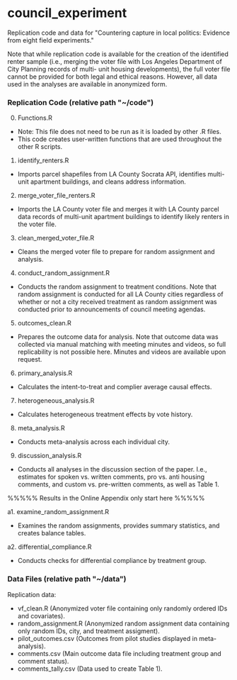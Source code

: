 # council_experiment

Replication code and data for "Countering capture in local politics: Evidence from eight field experiments."

Note that while replication code is available for the creation of the identified renter sample (i.e., merging the voter file with Los Angeles Department of City Planning records of multi- unit housing developments), the full voter file cannot be provided for both legal and ethical reasons. However, all data used in the analyses are available in anonymized form.

### Replication Code (relative path "~/code")

0. Functions.R
- Note: This file does not need to be run as it is loaded by other .R files. 
- This code creates user-written functions that are used throughout the other R scripts. 

1. identify_renters.R
- Imports parcel shapefiles from LA County Socrata API, identifies multi-unit apartment buildings, and cleans address information. 

2. merge_voter_file_renters.R
- Imports the LA County voter file and merges it with LA County parcel data records of multi-unit apartment buildings to identify likely renters in the voter file. 

3. clean_merged_voter_file.R
- Cleans the merged voter file to prepare for random assignment and analysis.

4. conduct_random_assignment.R
- Conducts the random assignment to treatment conditions. Note that random assignment is conducted for all LA County cities regardless of whether or not a city received treatment as random assignment was conducted prior to announcements of council meeting agendas. 

5. outcomes_clean.R 
- Prepares the outcome data for analysis. Note that outcome data was collected via manual matching with meeting minutes and videos, so full replicability is not possible here. Minutes and videos are available upon request.

6. primary_analysis.R
- Calculates the intent-to-treat and complier average causal effects.

7. heterogeneous_analysis.R
- Calculates heterogeneous treatment effects by vote history. 

8. meta_analysis.R
- Conducts meta-analysis across each individual city. 

9. discussion_analysis.R
- Conducts all analyses in the discussion section of the paper. I.e., estimates for spoken vs. written comments, pro vs. anti housing comments, and custom vs. pre-written comments, as well as Table 1. 

%%%%% Results in the Online Appendix only start here %%%%%

a1. examine_random_assignment.R
- Examines the random assignments, provides summary statistics, and creates balance tables. 

a2. differential_compliance.R
- Conducts checks for differential compliance by treatment group. 

### Data Files (relative path "~/data")

Replication data:

- vf_clean.R (Anonymized voter file containing only randomly ordered IDs and covariates). 
- random_assignment.R (Anonymized random assignment data containing only random IDs, city, and treatment assigment). 
- pilot_outcomes.csv (Outcomes from pilot studies displayed in meta-analysis). 
- comments.csv (Main outcome data file including treatment group and comment status).
- comments_tally.csv (Data used to create Table 1). 
